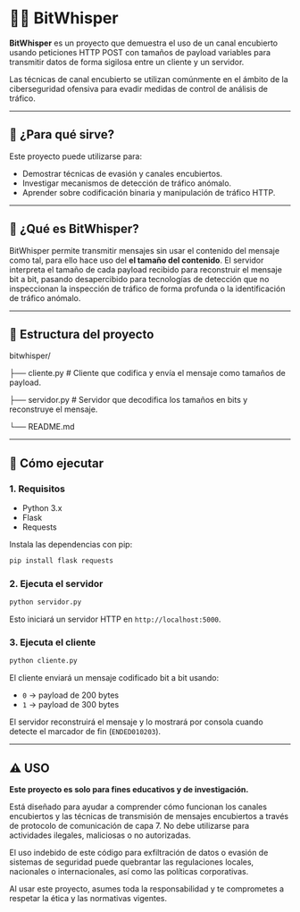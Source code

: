 # 🕵️‍♂️ BitWhisper

**BitWhisper** es un proyecto que demuestra el uso de un canal encubierto usando peticiones HTTP POST con tamaños de payload variables para transmitir datos de forma sigilosa entre un cliente y un servidor.

Las técnicas de canal encubierto se utilizan comúnmente en el ámbito de la ciberseguridad ofensiva para evadir medidas de control de análisis de tráfico.

---

## 🔐 ¿Para qué sirve?

Este proyecto puede utilizarse para:

- Demostrar técnicas de evasión y canales encubiertos.
- Investigar mecanismos de detección de tráfico anómalo.
- Aprender sobre codificación binaria y manipulación de tráfico HTTP.

---

## 🧠 ¿Qué es BitWhisper?

BitWhisper permite transmitir mensajes sin usar el contenido del mensaje como tal, para ello hace uso del **el tamaño del contenido**. El servidor interpreta el tamaño de cada payload recibido para reconstruir el mensaje bit a bit, pasando desapercibido para tecnologías de detección que no inspeccionan la inspección de tráfico de forma profunda o la identificación de tráfico anómalo.

---

## 📂 Estructura del proyecto

bitwhisper/

├── cliente.py  # Cliente que codifica y envía el mensaje como tamaños de payload.

├── servidor.py # Servidor que decodifica los tamaños en bits y reconstruye el mensaje.

└── README.md

---

## 🚀 Cómo ejecutar

### 1. Requisitos

- Python 3.x
- Flask
- Requests

Instala las dependencias con pip:

```bash
pip install flask requests
````


### 2. Ejecuta el servidor

```bash
python servidor.py
````
Esto iniciará un servidor HTTP en `http://localhost:5000`.


### 3. Ejecuta el cliente

```bash
python cliente.py
````
El cliente enviará un mensaje codificado bit a bit usando:

- `0` → payload de 200 bytes
- `1` → payload de 300 bytes

El servidor reconstruirá el mensaje y lo mostrará por consola cuando detecte el marcador de fin (`ENDED010203`).

---

## ⚠️ USO

**Este proyecto es solo para fines educativos y de investigación.**

Está diseñado para ayudar a comprender cómo funcionan los canales encubiertos y las técnicas de transmisión de mensajes encubiertos a través de protocolo de comunicación de capa 7. No debe utilizarse para actividades ilegales, maliciosas o no autorizadas.

El uso indebido de este código para exfiltración de datos o evasión de sistemas de seguridad puede quebrantar las regulaciones locales, nacionales o internacionales, así como las políticas corporativas.

Al usar este proyecto, asumes toda la responsabilidad y te comprometes a respetar la ética y las normativas vigentes.
